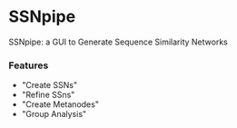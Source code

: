 # SSNpipe
SSNpipe: a GUI to Generate Sequence Similarity Networks

### Features

- "Create SSNs"
- "Refine SSns"
- "Create Metanodes"
- "Group Analysis"
